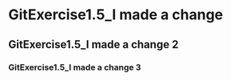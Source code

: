 # GitExercise1.5_I made a change
## GitExercise1.5_I made a change 2
### GitExercise1.5_I made a change 3
